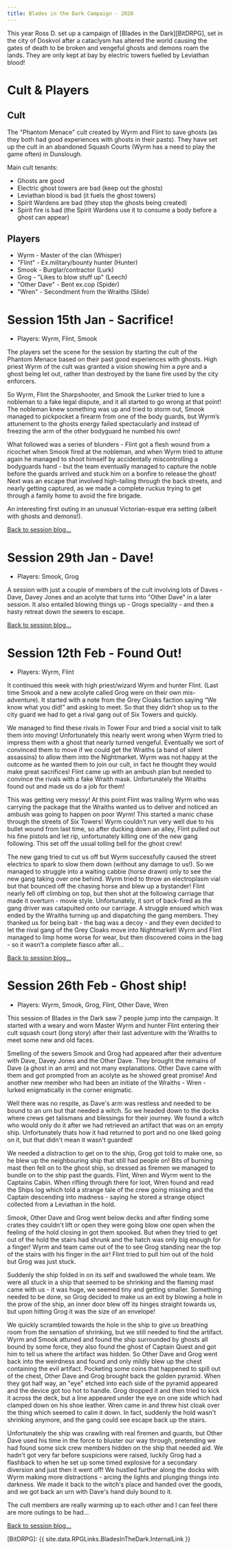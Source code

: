 ```yaml
---
title: Blades in the Dark Campaign - 2020
---
```


This year Ross D. set up a campaign of [Blades in the Dark][BitDRPG], set in the city of Doskvol after a cataclysm has altered the world causing the gates of death to be broken and vengeful ghosts and demons roam the lands. They are only kept at bay by electric towers fuelled by Leviathan blood!

# Cult & Players

## Cult

The "Phantom Menace" cult created by Wyrm and Flint to save ghosts (as they both had good experiences with ghosts in their pasts). They have set up the cult in an abandoned Squash Courts (Wyrm has a need to play the game often) in Dunslough.

Main cult tenants:
* Ghosts are good
* Electric ghost towers are bad (keep out the ghosts)
* Leviathan blood is bad (it fuels the ghost towers)
* Spirit Wardens are bad (they stop the ghosts being created)
* Spirit fire is bad (the Spirit Wardens use it to consume a body before a ghost can appear)

## Players

* Wyrm - Master of the clan (Whisper)
* "Flint" - Ex.military/bounty hunter (Hunter)
* Smook - Burglar/contractor (Lurk)
* Grog - "Likes to blow stuff up" (Leech)
* "Other Dave" - Bent ex.cop (Spider)
* "Wren" - Secondment from the Wraiths (Slide)

# Session 15th Jan - Sacrifice!

* Players: Wyrm, Flint, Smook

The players set the scene for the session by starting the cult of the Phantom Menace based on their past good experiences with ghosts.
High priest Wyrm of the cult was granted a vision showing him a pyre and a ghost being let out, rather than destroyed by the bane fire used by the city enforcers.

So Wyrm, Flint the Sharpshooter, and Smook the Lurker tried to lure a nobleman to a fake legal dispute, and it all started to go wrong at that point!
The nobleman knew something was up and tried to storm out, Smook managed to pickpocket a firearm from one of the body guards, but Wyrm’s attunement to the ghosts energy failed spectacularly and instead of freezing the arm of the other bodyguard he numbed his own!

What followed was a series of blunders - Flint got a flesh wound from a ricochet when Smook fired at the nobleman, and when Wyrm tried to attune again he managed to shoot himself by accidentally miscontrolling a bodyguards hand - but the team eventually managed to capture the noble before the guards arrived and stuck him on a bonfire to release the ghost!
Next was an escape that involved high-tailing through the back streets, and nearly getting captured, as we made a complete ruckus trying to get through a family home to avoid the fire brigade.

An interesting first outing in an unusual Victorian-esque era setting (albeit with ghosts and demons!).

[Back to session blog...](/2020/01/15/eighth-session.html)

# Session 29th Jan - Dave!

* Players: Smook, Grog

A session with just a couple of members of the cult involving lots of Daves - Dave, Davey Jones and an acolyte that turns into "Other Dave" in a later session. It also entailed blowing things up - Grogs speciality - and then a hasty retreat down the sewers to escape.

[Back to session blog...](/2020/01/29/ninth-session.html)

# Session 12th Feb - Found Out!

* Players: Wyrm, Flint

It continued this week with high priest/wizard Wyrm and hunter Flint.
(Last time Smook and a new acolyte called Grog were on their own mis-adventure).
It started with a note from the Grey Cloaks faction saying “We know what you did!” and asking to meet.
So that they didn’t shop us to the city guard we had to get a rival gang out of Six Towers and quickly.

We managed to find these rivals in Tower Four and tried a social visit to talk them into moving!
Unfortunately this nearly went wrong when Wyrm tried to impress them with a ghost that nearly turned vengeful.
Eventually we sort of convinced them to move if we could get the Wraiths (a band of silent assassins) to allow them into the Nightmarket.
Wyrm was not happy at the outcome as he wanted them to join our cult, in fact he thought they would make great sacrifices!
Flint came up with an ambush plan but needed to convince the rivals with a fake Wraith mask.
Unfortunately the Wraiths found out and made us do a job for them!

This was getting very messy!
At this point Flint was trailing Wyrm who was carrying the package that the Wraiths wanted us to deliver and noticed an ambush was going to happen on poor Wyrm!
This started a manic chase through the streets of Six Towers!
Wyrm couldn’t run very well due to his bullet wound from last time, so after ducking down an alley, Flint pulled out his fine pistols and let rip, unfortunately killing one of the new gang following.
This set off the usual tolling bell for the ghost crew!

The new gang tried to cut us off but Wyrm successfully caused the street electrics to spark to slow them down (without any damage to us!).
So we managed to struggle into a waiting cabbie (horse drawn) only to see the new gang taking over one behind.
Wyrm tried to throw an electroplasm vial but that bounced off the chasing horse and blew up a bystander!
Flint nearly fell off climbing on top, but then shot at the following carriage that made it overturn - movie style.
Unfortunately, it sort of back-fired as the gang driver was catapulted onto our carriage.
A struggle ensued which was ended by the Wraiths turning up and dispatching the gang members.
They thanked us for being bait - the bag was a decoy - and they even decided to let the rival gang of the Grey Cloaks move into Nightmarket!
Wyrm and Flint managed to limp home worse for wear, but then discovered coins in the bag - so it wasn’t a complete fiasco after all...

[Back to session blog...](/2020/02/12/tenth-session.html)

# Session 26th Feb - Ghost ship!

* Players: Wyrm, Smook, Grog, Flint, Other Dave, Wren

This session of Blades in the Dark saw 7 people jump into the campaign. It started with a weary and worn Master Wyrm and hunter Flint entering their cult squash court (long story) after their last adventure with the Wraiths to meet some new and old faces.

Smelling of the sewers Smook and Grog had appeared after their adventure with Dave, Davey Jones and the Other Dave. They brought the remains of Dave (a ghost in an arm) and not many explanations. Other Dave came with them and got prompted from an acolyte as he showed great promise! And another new member who had been an initiate of the Wraiths - Wren - lurked enigmatically in the corner enigmatic.

Well there was no respite, as Dave's arm was restless and needed to be bound to an urn but that needed a witch. So we headed down to the docks where crews get talismans and blessings for their journey. We found a witch who would only do it after we had retrieved an artifact that was on an empty ship. Unfortunately thats how it had returned to port and no one liked going on it, but that didn't mean it wasn't guarded!

We needed a distraction to get on to the ship, Grog got told to make one, so he blew up the neighbouring ship that still had people on! Bits of burning mast then fell on to the ghost ship, so dressed as firemen we managed to bundle on to the ship past the guards.
Flint, Wren and Wyrm went to the Captains Cabin. When rifling through there for loot, Wren found and read the Ships log which told a strange tale of the crew going missing and the Captain descending into madness - saying he stored a strange object collected from a Leviathan in the hold.

Smook, Other Dave and Grog went below decks and after finding some crates they couldn't lift or open they were going blow one open when the feeling of the hold closing in got them spooked. But when they tried to get out of the hold the stairs had shrunk and the hatch was only big enough for a finger!
Wyrm and team came out of the to see Grog standing near the top of the stairs with his finger in the air! Flint tried to pull him out of the hold but Grog was just stuck.

Suddenly the ship folded in on its self and swallowed the whole team. We were all stuck in a ship that seemed to be shrinking and the flaming mast came with us - it was huge, we seemed tiny and getting smaller. Something needed to be done, so Grog decided to make us an exit by blowing a hole in the prow of the ship, an inner door blew off its hinges straight towards us, but upon hitting Grog it was the size of an envelope!

We quickly scrambled towards the hole in the ship to give us breathing room from the sensation of shrinking, but we still needed to find the artifact. Wyrm and Smook attuned and found the ship surrounded by ghosts all bound by some force, they also found the ghost of Captain Quest and got him to tell us where the artifact was hidden. So Other Dave and Grog went back into the weirdness and found and only mildly blew up the chest containing the evil artifact. Pocketing some coins that happened to spill out of the chest, Other Dave and Grog brought back the golden pyramid. When they got half way, an "eye" etched into each side of the pyramid appeared and the device got too hot to handle. Grog dropped it and then tried to kick it across the deck, but a line appeared under the eye on one side which had clamped down on his shoe leather. Wren came in and threw hist cloak over the thing which seemed to calm it down. In fact, suddenly the hold wasn't shrinking anymore, and the gang could see escape back up the stairs.

Unfortunately the ship was crawling with real firemen and guards, but Other Dave used his time in the force to bluster our way through, pretending we had found some sick crew members hidden on the ship that needed aid. We hadn't got very far before suspicions were raised, luckily Grog had a flashback to when he set up some timed explosive for a secondary diversion and just then it went off! We hustled further along the docks with Wyrm making more distractions - arcing the lights and plunging things into darkness. We made it back to the witch's place and handed over the goods, and we got back an urn with Dave's hand duly bound to it.

The cult members are really warming up to each other and I can feel there are more outings to be had...

[Back to session blog...](/2020/02/26/eleventh-session.html)




[BitDRPG]: {{ site.data.RPGLinks.BladesInTheDark.InternalLink }}
